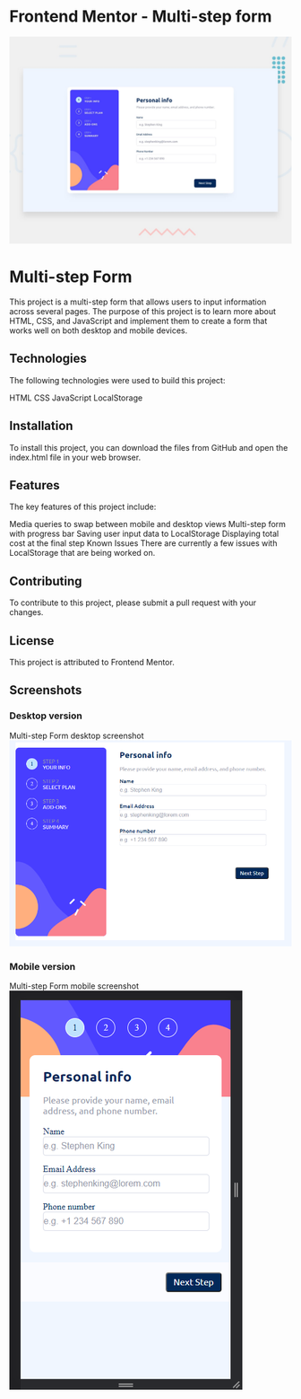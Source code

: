 # Frontend Mentor - Multi-step form

![Design preview for the Multi-step form coding challenge](./design/desktop-preview.jpg)

# Multi-step Form

This project is a multi-step form that allows users to input information across several pages. The purpose of this project is to learn more about HTML, CSS, and JavaScript and implement them to create a form that works well on both desktop and mobile devices.

## Technologies

The following technologies were used to build this project:

HTML
CSS
JavaScript
LocalStorage

## Installation

To install this project, you can download the files from GitHub and open the index.html file in your web browser.

## Features

The key features of this project include:

Media queries to swap between mobile and desktop views
Multi-step form with progress bar
Saving user input data to LocalStorage
Displaying total cost at the final step
Known Issues
There are currently a few issues with LocalStorage that are being worked on.

## Contributing

To contribute to this project, please submit a pull request with your changes.

## License

This project is attributed to Frontend Mentor.

## Screenshots

### Desktop version

Multi-step Form desktop screenshot
![Design preview for the Multi-step form coding challenge](./design/desktopV1.png)

### Mobile version

Multi-step Form mobile screenshot
![Design preview for the Multi-step form coding challenge](./design/mobileV1.png)
